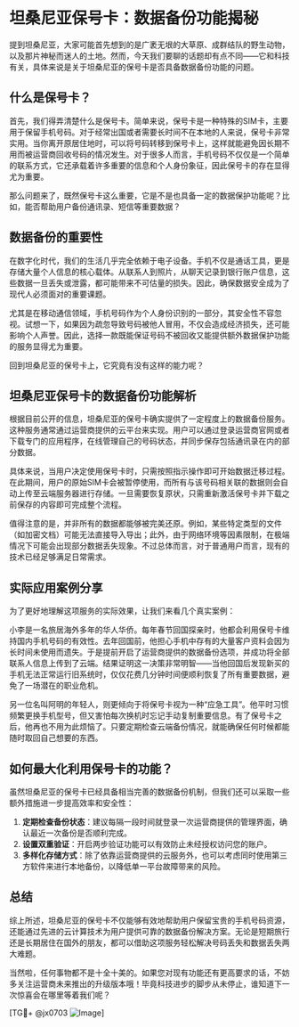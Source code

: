 # 坦桑尼亚保号卡：数据备份功能揭秘

提到坦桑尼亚，大家可能首先想到的是广袤无垠的大草原、成群结队的野生动物，以及那片神秘而迷人的土地。然而，今天我们要聊的话题却有点不同——它和科技有关，具体来说是关于坦桑尼亚的保号卡是否具备数据备份功能的问题。

## 什么是保号卡？

首先，我们得弄清楚什么是保号卡。简单来说，保号卡是一种特殊的SIM卡，主要用于保留手机号码。对于经常出国或者需要长时间不在本地的人来说，保号卡非常实用。当你离开原居住地时，可以将号码转移到保号卡上，这样就能避免因长期不用而被运营商回收号码的情况发生。对于很多人而言，手机号码不仅仅是一个简单的联系方式，它还承载着许多重要的信息和个人身份象征，因此保号卡的存在显得尤为重要。

那么问题来了，既然保号卡这么重要，它是不是也具备一定的数据保护功能呢？比如，能否帮助用户备份通讯录、短信等重要数据？

## 数据备份的重要性

在数字化时代，我们的生活几乎完全依赖于电子设备。手机不仅是通话工具，更是存储大量个人信息的核心载体。从联系人到照片，从聊天记录到银行账户信息，这些数据一旦丢失或泄露，都可能带来不可估量的损失。因此，确保数据安全成为了现代人必须面对的重要课题。

尤其是在移动通信领域，手机号码作为个人身份识别的一部分，其安全性不容忽视。试想一下，如果因为疏忽导致号码被他人冒用，不仅会造成经济损失，还可能影响个人声誉。因此，选择一款既能保证号码不被回收又能提供额外数据保护功能的服务显得尤为重要。

回到坦桑尼亚的保号卡上，它究竟有没有这样的能力呢？

## 坦桑尼亚保号卡的数据备份功能解析

根据目前公开的信息，坦桑尼亚的保号卡确实提供了一定程度上的数据备份服务。这种服务通常通过运营商提供的云平台来实现。用户可以通过登录运营商官网或者下载专门的应用程序，在线管理自己的号码状态，并同步保存包括通讯录在内的部分数据。

具体来说，当用户决定使用保号卡时，只需按照指示操作即可开始数据迁移过程。在此期间，用户的原始SIM卡会被暂停使用，而所有与该号码相关联的数据则会自动上传至云端服务器进行存储。一旦需要恢复原状，只需重新激活保号卡并下载之前保存的内容即可完成整个流程。

值得注意的是，并非所有的数据都能够被完美还原。例如，某些特定类型的文件（如加密文档）可能无法直接导入导出；此外，由于网络环境等因素限制，在极端情况下可能会出现部分数据丢失现象。不过总体而言，对于普通用户而言，现有的技术已经足够满足日常需求。

## 实际应用案例分享

为了更好地理解这项服务的实际效果，让我们来看几个真实案例：

小李是一名旅居海外多年的华人华侨。每年春节回国探亲时，他都会利用保号卡维持国内手机号码的有效性。去年回国前，他担心手机中存有的大量客户资料会因为长时间未使用而遗失。于是提前开启了运营商提供的数据备份选项，并成功将全部联系人信息上传到了云端。结果证明这一决策非常明智——当他回国后发现新买的手机无法正常运行旧系统时，仅仅花费几分钟时间便顺利恢复了所有重要数据，避免了一场潜在的职业危机。

另一位名叫阿明的年轻人，则更倾向于将保号卡视为一种“应急工具”。他平时习惯频繁更换手机型号，但又害怕每次换机时忘记手动复制重要信息。有了保号卡之后，他再也不用为此烦恼了。只要定期检查云端备份情况，就能确保任何时候都能随时取回自己想要的东西。

## 如何最大化利用保号卡的功能？

虽然坦桑尼亚的保号卡已经具备相当完善的数据备份机制，但我们还可以采取一些额外措施进一步提高效率和安全性：

1. **定期检查备份状态**：建议每隔一段时间就登录一次运营商提供的管理界面，确认最近一次备份是否顺利完成。
2. **设置双重验证**：开启两步验证功能可以有效防止未经授权访问您的账户。
3. **多样化存储方式**：除了依靠运营商提供的云服务外，也可以考虑同时使用第三方软件来进行本地备份，以降低单一平台故障带来的风险。

## 总结

综上所述，坦桑尼亚的保号卡不仅能够有效地帮助用户保留宝贵的手机号码资源，还能通过先进的云计算技术为用户提供可靠的数据备份解决方案。无论是短期旅行还是长期居住在国外的朋友，都可以借助这项服务轻松解决号码丢失和数据丢失两大难题。

当然啦，任何事物都不是十全十美的。如果您对现有功能还有更高要求的话，不妨多关注运营商未来推出的升级版本哦！毕竟科技进步的脚步从未停止，谁知道下一次惊喜会在哪里等着我们呢？

[TG💪+ @jx0703 ![Image](https://github.com/user-attachments/assets/dbca1d08-cadb-493c-b0ec-ad6f7a83f270)]